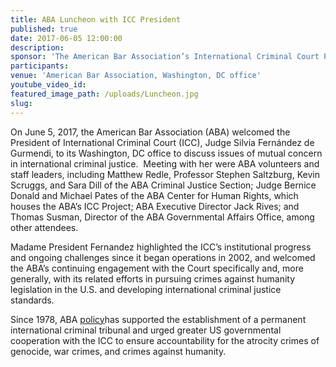 ```yaml
---
title: ABA Luncheon with ICC President
published: true
date: 2017-06-05 12:00:00
description:
sponsor: 'The American Bar Association’s International Criminal Court Project, the American Bar Association Center for Human Rights, the American Bar Association Criminal Justice Section'
participants:
venue: 'American Bar Association, Washington, DC office'
youtube_video_id:
featured_image_path: /uploads/Luncheon.jpg
slug:
---
```



On June 5, 2017, the American Bar Association (ABA) welcomed the President of International Criminal Court (ICC), Judge Silvia Fern&aacute;ndez de Gurmendi, to its Washington, DC office to discuss issues of mutual concern in international criminal justice.&nbsp; Meeting with her were ABA volunteers and staff leaders, including Matthew Redle, Professor Stephen Saltzburg, Kevin Scruggs, and Sara Dill of the ABA Criminal Justice Section; Judge Bernice Donald and Michael Pates of the ABA Center for Human Rights, which houses the ABA’s ICC Project; ABA Executive Director Jack Rives; and Thomas Susman, Director of the ABA Governmental Affairs Office, among other attendees.

Madame President Fernandez highlighted the ICC’s institutional progress and ongoing challenges since it began operations in 2002, and welcomed the ABA’s continuing engagement with the Court specifically and, more generally, with its related efforts in pursuing crimes against humanity legislation in the U.S. and developing international criminal justice standards.

Since 1978, ABA [policy](https://www.aba-icc.org/the-aba-icc-project/aba-policy-on-the-icc/)has supported the establishment of a permanent international criminal tribunal and urged greater US governmental cooperation with the ICC to ensure accountability for the atrocity crimes of genocide, war crimes, and crimes against humanity.